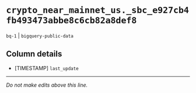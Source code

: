 # `crypto_near_mainnet_us._sbc_e927cb4fb493473abbe8c6cb82a8def8`
`bq-1` | `bigquery-public-data`

## Column details
* [TIMESTAMP] `last_update`

-------------------------------------------------------------------------------
*Do not make edits above this line.*
